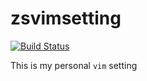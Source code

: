 # zsvimsetting

[![Build Status](https://travis-ci.org/zhuosongz/zsvimsetting.svg?branch=master)](https://travis-ci.com/zhuosongz/myvimplugins)



This is my personal `vim` setting 
